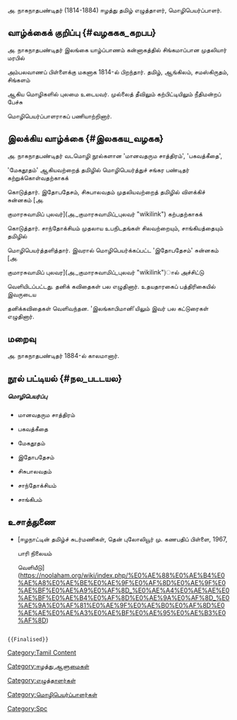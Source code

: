 அ. நாகநாதபண்டிதர் (1814-1884) ஈழத்து தமிழ் எழுத்தாளர், மொழிபெயர்ப்பாளர்.

## வாழ்க்கைக் குறிப்பு {#வழககக_கறபப}

அ. நாகநாதபண்டிதர் இலங்கை யாழ்ப்பாணம் கன்னாகத்தில் சிங்கமாப்பான முதலியார் மரபில்
அம்பலவாணப் பிள்ளைக்கு மகனாக 1814-ல் பிறந்தார். தமிழ், ஆங்கிலம், சமஸ்கிருதம், சிங்களம்
ஆகிய மொழிகளில் புலமை உடையவர். முல்லைத் தீவிலும் கற்பிட்டியிலும் நீதிமன்றப் பேச்சு
மொழிபெயர்ப்பாளராகப் பணியாற்றினார்.

## இலக்கிய வாழ்க்கை {#இலககய_வழகக}

அ. நாகநாதபண்டிதர் வடமொழி நூல்களான \'மானவதரும சாத்திரம்\', \'பகவத்கீதை\',
\'மேகதூதம்\' ஆகியவற்றைத் தமிழில் மொழிபெயர்த்துச் சங்கர பண்டிதர் கற்றுக்கொள்வதற்காகக்
கொடுத்தார். இதோபதேசம், சிசுபாலவதம் முதலியவற்றைத் தமிழில் விளக்கிச் சுன்னகம் [அ.
குமாரசுவாமிப் புலவர்](அ._குமாரசுவாமிப்_புலவர் "wikilink") கற்பதற்காகக்
கொடுத்தார். சாந்தோக்சியம் முதலாய உபநிடதங்கள் சிலவற்றையும், சாங்கியத்தையும் தமிழில்
மொழிபெயர்த்தளித்தார். இவரால் மொழிபெயர்க்கப்பட்ட \'இதோபதேசம்\' சுன்னகம் [அ.
குமாரசுவாமிப் புலவர](அ._குமாரசுவாமிப்_புலவர் "wikilink")ால் அச்சிட்டு
வெளியிடப்பட்டது. தனிக் கவிதைகள் பல எழுதினார். உதயதாரகைப் பத்திரிகையில் இவருடைய
தனிக்கவிதைகள் வெளிவந்தன. 'இலங்காபிமானி\'யிலும் இவர் பல கட்டுரைகள் எழுதினார்.

## மறைவு

அ. நாகநாதபண்டிதர் 1884-ல் காலமானார்.

## நூல் பட்டியல் {#நல_படடயல}

##### மொழிபெயர்ப்பு

-   மானவதரும சாத்திரம்
-   பகவத்கீதை
-   மேகதூதம்
-   இதோபதேசம்
-   சிசுபாலவதம்
-   சாந்தோக்சியம்
-   சாங்கிபம்

## உசாத்துணை

-   [ஈழநாட்டின் தமிழ்ச் சுடர்மணிகள், தென் புலோலியூர் மு. கணபதிப் பிள்ளை, 1967,
    பாரி நிலையம்
    வெளியீடு](https://noolaham.org/wiki/index.php/%E0%AE%88%E0%AE%B4%E0%AE%A8%E0%AE%BE%E0%AE%9F%E0%AF%8D%E0%AE%9F%E0%AE%BF%E0%AE%A9%E0%AF%8D_%E0%AE%A4%E0%AE%AE%E0%AE%BF%E0%AE%B4%E0%AF%8D%E0%AE%9A%E0%AF%8D_%E0%AE%9A%E0%AF%81%E0%AE%9F%E0%AE%B0%E0%AF%8D%E0%AE%AE%E0%AE%A3%E0%AE%BF%E0%AE%95%E0%AE%B3%E0%AF%8D)

```{=mediawiki}
{{Finalised}}
```
[Category:Tamil Content](Category:Tamil_Content "wikilink")
[Category:ஈழத்து ஆளுமைகள்](Category:ஈழத்து_ஆளுமைகள் "wikilink")
[Category:எழுத்தாளர்கள்](Category:எழுத்தாளர்கள் "wikilink")
[Category:மொழிபெயர்ப்பாளர்கள்](Category:மொழிபெயர்ப்பாளர்கள் "wikilink")
[Category:Spc](Category:Spc "wikilink")
